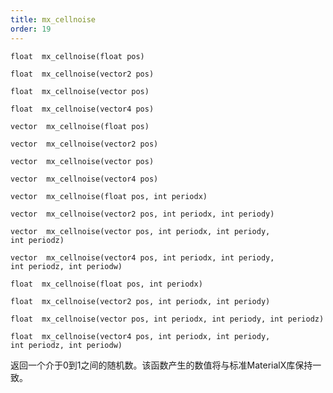 ```yaml
---
title: mx_cellnoise
order: 19
---
```

`float  mx_cellnoise(float pos)`

`float  mx_cellnoise(vector2 pos)`

`float  mx_cellnoise(vector pos)`

`float  mx_cellnoise(vector4 pos)`

`vector  mx_cellnoise(float pos)`

`vector  mx_cellnoise(vector2 pos)`

`vector  mx_cellnoise(vector pos)`

`vector  mx_cellnoise(vector4 pos)`

`vector  mx_cellnoise(float pos, int periodx)`

`vector  mx_cellnoise(vector2 pos, int periodx, int periody)`

`vector  mx_cellnoise(vector pos, int periodx, int periody, int periodz)`

`vector  mx_cellnoise(vector4 pos, int periodx, int periody, int periodz, int periodw)`

`float  mx_cellnoise(float pos, int periodx)`

`float  mx_cellnoise(vector2 pos, int periodx, int periody)`

`float  mx_cellnoise(vector pos, int periodx, int periody, int periodz)`

`float  mx_cellnoise(vector4 pos, int periodx, int periody, int periodz, int periodw)`

返回一个介于0到1之间的随机数。该函数产生的数值将与标准MaterialX库保持一致。